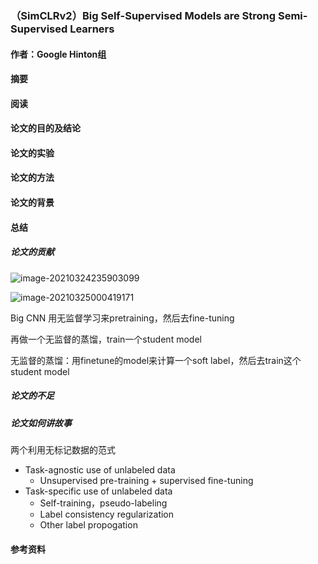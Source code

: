 ### （SimCLRv2）Big Self-Supervised Models are Strong Semi-Supervised Learners

#### 作者：Google Hinton组

#### 摘要



#### 阅读



#### 论文的目的及结论



#### 论文的实验



#### 论文的方法



#### 论文的背景



#### 总结

##### 论文的贡献

![image-20210324235903099](https://muyun-blog-pic.oss-cn-shanghai.aliyuncs.com/picgo/image-20210324235903099.png)

![image-20210325000419171](https://muyun-blog-pic.oss-cn-shanghai.aliyuncs.com/picgo/image-20210325000419171.png)

Big CNN 用无监督学习来pretraining，然后去fine-tuning 

再做一个无监督的蒸馏，train一个student model

无监督的蒸馏：用finetune的model来计算一个soft label，然后去train这个student model

##### 论文的不足

##### 论文如何讲故事

两个利用无标记数据的范式

- Task-agnostic use of unlabeled data
  - Unsupervised pre-training + supervised fine-tuning
- Task-specific use of unlabeled data
  - Self-training，pseudo-labeling
  - Label consistency regularization
  - Other label propogation

#### 参考资料